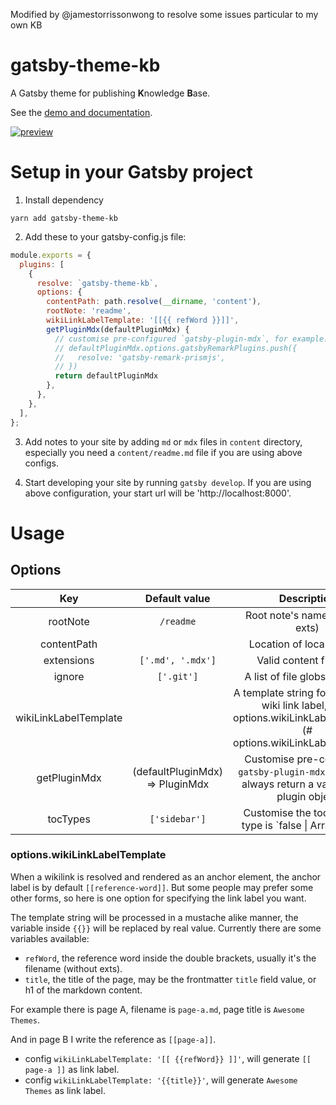 Modified by @jamestorrissonwong to resolve some issues particular to my own KB

gatsby-theme-kb
===

A Gatsby theme for publishing **K**nowledge **B**ase.

See the [demo and documentation](https://gatsby-project-kb.vercel.app/).

[![preview](https://i.loli.net/2021/01/28/cD6QRIZqUoum4Tf.png)](https://gatsby-project-kb.vercel.app/)

# Setup in your Gatsby project

1. Install dependency

```
yarn add gatsby-theme-kb
```

2. Add these to your gatsby-config.js file:

```js
module.exports = {
  plugins: [
    {
      resolve: `gatsby-theme-kb`,
      options: {
        contentPath: path.resolve(__dirname, 'content'),
        rootNote: 'readme',
        wikiLinkLabelTemplate: '[[{{ refWord }}]]',
        getPluginMdx(defaultPluginMdx) {
          // customise pre-configured `gatsby-plugin-mdx`, for example:
          // defaultPluginMdx.options.gatsbyRemarkPlugins.push({
          //   resolve: 'gatsby-remark-prismjs',
          // })
          return defaultPluginMdx
        },
      },
    },
  ],
};
```

3. Add notes to your site by adding `md` or `mdx` files in `content` directory, especially you need a `content/readme.md` file if you are using above configs.

4. Start developing your site by running `gatsby develop`. If you are using above configuration, your start url will be 'http://localhost:8000'.

# Usage

## Options

|           Key          | Default value |                                  Description                                 |
|:----------------------:|:-------------:|:----------------------------------------------------------------------------:|
| rootNote               |  `/readme`    | Root note's name (without exts)
| contentPath            |               | Location of local content                                                    |
| extensions | `['.md', '.mdx']`         | Valid content file exts |
| ignore     | `['.git']`         | A list of file globs to ignore |
| wikiLinkLabelTemplate     |          | A template string for specifying wiki link label, see [ options.wikiLinkLabelTemplate](# options.wikiLinkLabelTemplate) |
| getPluginMdx | (defaultPluginMdx) => PluginMdx | Customise pre-configured `gatsby-plugin-mdx`, please do always return a valid gatsby plugin object |
| tocTypes | `['sidebar']` | Customise the toc location, type is `false \| Array<'inline' | 'sidebar'>` |


### options.wikiLinkLabelTemplate

When a wikilink is resolved and rendered as an anchor element, the anchor label is by default `[[reference-word]]`. But some people may prefer some other forms, so here is one option for specifying the link label you want.

The template string will be processed in a mustache alike manner, the variable inside `{{}}` will be replaced by real value. Currently there are some variables available:

- `refWord`, the reference word inside the double brackets, usually it's the filename (without exts).
- `title`, the title of the page, may be the frontmatter `title` field value, or h1 of the markdown content. 

For example there is page A, filename is `page-a.md`, page title is `Awesome Themes`.

And in page B I write the reference as `[[page-a]]`.

- config `wikiLinkLabelTemplate: '[[ {{refWord}} ]]'`, will generate `[[ page-a ]]` as link label.
- config `wikiLinkLabelTemplate: '{{title}}'`, will generate `Awesome Themes` as link label.

<!-- ## How to override a Component -->
